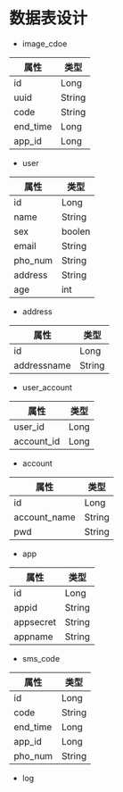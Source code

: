# 数据表设计

<!-- cacheput

cacheable -->

* image_cdoe

| 属性     | 类型   |
| -------- | ------ |
| id       | Long   |
| uuid     | String |
| code     | String |
| end_time | Long   |
| app_id   | Long   |

* user

| 属性    | 类型   |
| ------- | ------ |
| id      | Long   |
| name    | String |
| sex     | boolen |
| email   | String |
| pho_num | String |
| address | String |
| age     | int    |

* address

| 属性        | 类型   |
| ----------- | ------ |
| id          | Long   |
| addressname | String |

* user_account

| 属性       | 类型 |
| ---------- | ---- |
| user_id    | Long |
| account_id | Long |

* account

| 属性         | 类型   |
| ------------ | ------ |
| id           | Long   |
| account_name | String |
| pwd          | String |

* app

| 属性      | 类型   |
| --------- | ------ |
| id        | Long   |
| appid     | String |
| appsecret | String |
| appname   | String |

* sms_code

| 属性     | 类型   |
| -------- | ------ |
| id       | Long   |
| code     | String |
| end_time | Long   |
| app_id   | Long   |
| pho_num  | String |

* log

